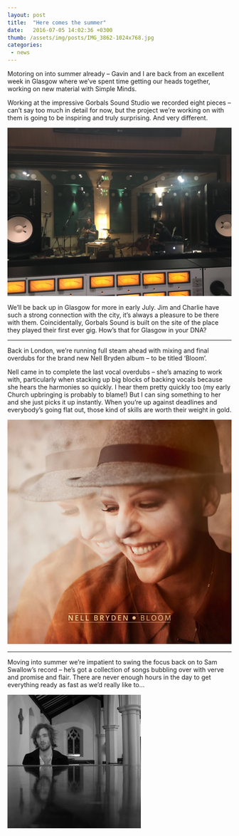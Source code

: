 ```yaml
---
layout: post
title:  "Here comes the summer"
date:   2016-07-05 14:02:36 +0300
thumb: /assets/img/posts/IMG_3862-1024x768.jpg
categories:
 - news
---
```


Motoring on into summer already – Gavin and I are back from an excellent week in Glasgow where we’ve spent time getting our heads together, working on new material with Simple Minds.

Working at the impressive Gorbals Sound Studio we recorded eight pieces – can’t say too much in detail for now, but the project we’re working on with them is going to be inspiring and truly surprising. And very different.

![IMG_3866](/assets/img/posts/IMG_3866.jpg)

We’ll be back up in Glasgow for more in early July. Jim and Charlie have such a strong connection with the city, it’s always a pleasure to be there with them. Coincidentally, Gorbals Sound is built on the site of the place they played their first ever gig. How’s that for Glasgow in your DNA?

<hr />

Back in London, we’re running full steam ahead with mixing and final overdubs for the brand new Nell Bryden album – to be titled ‘Bloom’.

Nell came in to complete the last vocal overdubs – she’s amazing to work with, particularly when stacking up big blocks of backing vocals because she hears the harmonies so quickly. I hear them pretty quickly too (my early Church upbringing is probably to blame!) But I can sing something to her and she just picks it up instantly. When you’re up against deadlines and everybody’s going flat out, those kind of skills are worth their weight in gold.

![600x600bf](/assets/img/posts/600x600bf.jpg)


<hr />

Moving into summer we’re impatient to swing the focus back on to Sam Swallow’s record – he’s got a collection of songs bubbling over with verve and promise and flair. There are never enough hours in the day to get everything ready as fast as we’d really like to…

![Sam-Swallow-300x300](/assets/img/posts/Sam-Swallow-300x300.jpg)